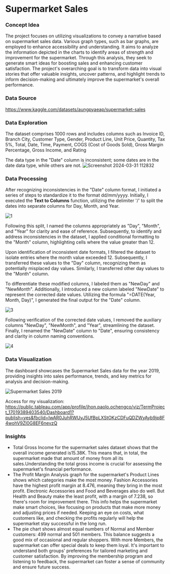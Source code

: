 # Supermarket Sales
### Concept Idea
The project focuses on utilizing visualizations to convey a narrative based on supermarket sales data. Various graph types, such as bar graphs, are employed to enhance accessibility and understanding. It aims to analyze the information depicted in the charts to identify areas of strength and improvement for the supermarket. Through this analysis, they seek to generate smart ideas for boosting sales and enhancing customer satisfaction. The project's overarching goal is to transform data into visual stories that offer valuable insights, uncover patterns, and highlight trends to inform decision-making and ultimately improve the supermarket's overall performance.

### Data Source
https://www.kaggle.com/datasets/aungpyaeap/supermarket-sales

### Data Exploration
The dataset comprises 1000 rows and includes columns such as Invoice ID, Branch City, Customer Type, Gender, Product Line, Unit Price, Quantity, Tax 5%, Total, Date, Time, Payment, COGS (Cost of Goods Sold), Gross Margin Percentage, Gross Income, and Rating

The data type in the "Date" column is inconsistent; some dates are in the date data type, while others are not.
![Screenshot 2024-03-31 112832](https://github.com/ochengco-paolo/SupermarketSales/assets/140794262/0ac0a5d4-0b87-4d5b-ac61-4095e6b6f104)

### Data Processing
After recognizing inconsistencies in the "Date" column format, I initiated a series of steps to standardize it to the format dd/mm/yyyy. Initially, I executed the **Text to Columns** function, utilizing the delimiter '/' to split the dates into separate columns for Day, Month, and Year.

![1](https://github.com/ochengco-paolo/SupermarketSales/assets/140794262/4d814b5b-ebeb-49ce-9189-dd4013c9dbec)

Following this split, I named the columns appropriately as "Day", "Month", and "Year" for clarity and ease of reference. Subsequently, to identify and address inconsistencies in the dataset, I applied conditional formatting to the "Month" column, highlighting cells where the value greater than 12.

Upon identification of inconsistent date formats, I filtered the dataset to isolate entries where the month value exceeded 12. Subsequently, I transferred these values to the "Day" column, recognizing them as potentially misplaced day values. Similarly, I transferred other day values to the "Month" column.

To differentiate these modified columns, I labeled them as "NewDay" and "NewMonth". Additionally, I introduced a new column labeled "NewDate" to represent the corrected date values. Utilizing the formula "=DATE(Year, Month, Day)", I generated the final output for the "Date" column.

![3](https://github.com/ochengco-paolo/SupermarketSales/assets/140794262/78b16f45-84c9-4c8d-95aa-d36f992c7bf1)

Following verification of the corrected date values, I removed the auxiliary columns "NewDay", "NewMonth", and "Year", streamlining the dataset. Finally, I renamed the "NewDate" column to "Date", ensuring consistency and clarity in column naming conventions.

![4](https://github.com/ochengco-paolo/SupermarketSales/assets/140794262/de04ca4e-f360-4be0-847a-e171755ab8d5)


### Data Visualization
The dashboard showcases the Supermarket Sales data for the year 2019, providing insights into sales performance, trends, and key metrics for analysis and decision-making.

![Supermarket Sales 2019](https://github.com/ochengco-paolo/SupermarketSales/assets/140794262/976a7efd-15d4-4843-8f15-fed00bef9ba7)

Access for my visualization:
https://public.tableau.com/app/profile/jhon.paolo.ochengco/viz/TermProject_17019389403540/Dashboard1?publish=yes&fbclid=IwAR0JuhRWUyJ5UfBpLXStOKzCDFuQDZWyAyb9jp8F4wohV9Zl0G8EF6nevzQ

### Insights
- Total Gross Income for the supermarket sales dataset shows that the overall income generated is15.38K. This means that, in total, the supermarket made that amount of money from all its sales.Understanding the total gross income is crucial for assessing the supermarket's financial performance.
- The Profit Margin Analysis graph for the supermarket's Product Lines shows which categories make the most money. Fashion Accessories have the highest profit margin at 8.476, meaning they bring in the most profit. Electronic Accessories and Food and Beverages also do well. But Health and Beauty make the least profit, with a margin of 7.238, so there's room for improvement there. This info helps the supermarket make smart choices, like focusing on products that make more money and adjusting prices if needed. Keeping an eye on costs, what customers like, and checking the profits regularly will help the supermarket stay successful in the long run.
- The pie chart shows almost equal numbers of Normal and Member customers: 499 normal and 501 members. This balance suggests a good mix of occasional and regular shoppers. With more Members, the supermarket can offer special deals to keep them loyal. It's important to understand both groups' preferences for tailored marketing and customer satisfaction. By improving the membership program and listening to feedback, the supermarket can foster a sense of community and ensure future success.

